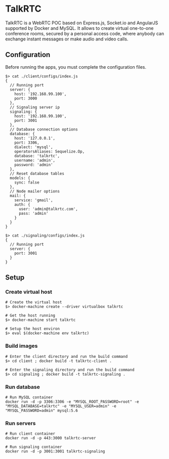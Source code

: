 # TalkRTC

TalkRTC is a WebRTC POC based on Express.js, Socket.io and AngularJS supported by Docker and MySQL.
It allows to create virtual one-to-one conference rooms, secured by a personal access code, where anybody can exchange instant messages or make audio and video calls.

## Configuration

Before running the apps, you must complete the configuration files.

```
$> cat ./client/configs/index.js
{
  // Running port
  server: {
    host: '192.168.99.100',
    port: 3000
  },
  // Signaling server ip
  signaling: {
    host: '192.168.99.100',
    port: 3001
  },
  // Database connection options
  database: {
    host: '127.0.0.1',
    port: 3306,
    dialect: 'mysql',
    operatorsAliases: Sequelize.Op,
    database: 'talkrtc',
    username: 'admin',
    password: 'admin'
  },
  // Reset database tables
  models: {
    sync: false
  },
  // Node mailer options
  mail: {
    service: 'gmail',
    auth: {
      user: 'admin@talkrtc.com',
      pass: 'admin'
    }
  }
}

$> cat ./signaling/configs/index.js
{
  // Running port
  server: {
    port: 3001
  }
}
```

## Setup

### Create virtual host

```
# Create the virtual host
$> docker-machine create --driver virtualbox talkrtc

# Get the host running
$> docker-machine start talkrtc

# Setup the host environ
$> eval $(docker-machine env talkrtc)
```

### Build images

```
# Enter the client directory and run the build command
$> cd client ; docker build -t talkrtc-client .

# Enter the signaling directory and run the build command
$> cd signaling ; docker build -t talkrtc-signaling .
```

### Run database

```
# Run MySQL container
docker run -d -p 3306:3306 -e "MYSQL_ROOT_PASSWORD=root" -e "MYSQL_DATABASE=talkrtc" -e "MYSQL_USER=admin" -e "MYSQL_PASSWORD=admin" mysql:5.6
```

### Run servers

```
# Run client container
docker run -d -p 443:3000 talkrtc-server

# Run signaling container
docker run -d -p 3001:3001 talkrtc-signaling
```

